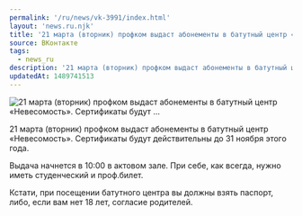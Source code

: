 ```yaml
---
permalink: '/ru/news/vk-3991/index.html'
layout: 'news.ru.njk'
title: '21 марта (вторник) профком выдаст абонементы в батутный центр «Невесомость». Сертификаты будут …'
source: ВКонтакте
tags:
  - news_ru
description: '21 марта (вторник) профком выдаст абонементы в батутный центр «Невесомость». Сертификаты будут …'
updatedAt: 1489741513
---
```

![21 марта (вторник) профком выдаст абонементы в батутный центр «Невесомость». Сертификаты будут …](https://sun9-14.userapi.com/impf/c639123/v639123484/12d6a/ZaTmtMsFGec.jpg?size=1200x800&quality=96&proxy=1&sign=13ea691699ee85ddc5e7b599026c3afb&c_uniq_tag=zohRUSzWg67lD0KywIpoXpLbuYsaJGwDYJ50g2AVxN4&type=album)

21 марта (вторник) профком выдаст абонементы в батутный центр «Невесомость». Сертификаты будут действительны до 31 ноября этого года.

Выдача начнется в 10:00 в актовом зале. При себе, как всегда, нужно иметь студенческий и проф.билет.

Кстати, при посещении батутного центра вы должны взять паспорт, либо, если вам нет 18 лет, согласие родителей.
